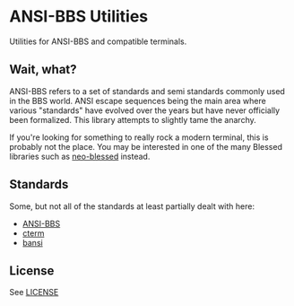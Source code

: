 # ANSI-BBS Utilities
Utilities for ANSI-BBS and compatible terminals.

## Wait, what?
ANSI-BBS refers to a set of standards and semi standards commonly used in the BBS world. ANSI escape sequences being the main area where various "standards" have evolved over the years but have never officially been formalized. This library attempts to slightly tame the anarchy.

If you're looking for something to really rock a modern terminal, this is probably not the place. You may be interested in one of the many Blessed libraries such as [neo-blessed](https://github.com/dunstad/neo-blessed) instead.

## Standards
Some, but not all of the standards at least partially dealt with here:
* [ANSI-BBS](http://ansi-bbs.org/)
* [cterm](docs/reference/cterm.txt)
* [bansi](docs/reference/bansi.txt)

## License
See [LICENSE](LICENSE)
